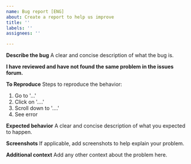 ```yaml
---
name: Bug report [ENG]
about: Create a report to help us improve
title: ''
labels: ''
assignees: ''

---
```


**Describe the bug**
A clear and concise description of what the bug is.

**I have reviewed and have not found the same problem in the issues forum.**

**To Reproduce**
Steps to reproduce the behavior:
1. Go to '...'
2. Click on '....'
3. Scroll down to '....'
4. See error

**Expected behavior**
A clear and concise description of what you expected to happen.

**Screenshots**
If applicable, add screenshots to help explain your problem.

**Additional context**
Add any other context about the problem here.
